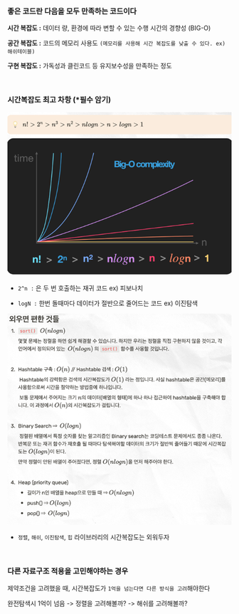 ### 좋은 코드란 다음을 모두 만족하는 코드이다

**시간 복잡도 :** 데이터 량, 환경에 따라 변할 수 있는 수행 시간의 경향성 (BIG-O)

**공간 복잡도 :** 코드의 메모리 사용도 `(메모리를 사용해 시간 복잡도를 낮출 수 있다. ex) 해쉬테이블)`

**구현 복잡도 :** 가독성과 클린코드 등 유지보수성을 만족하는 정도

</br>

### 시간복잡도 최고 차항 (*필수 암기)

![img.png](img.png)

+ `2^n :` 은 두 번 호출하는 재귀 코드  ex) 피보나치

+ `logN :` 한번 돌때마다 데이터가 절반으로 줄어드는 코드 ex) 이진탐색

![img_1.png](img_1.png)

+ `정렬`, `해쉬`, `이진탐색`, `힙` 라이브러리의 시간복잡도는 외워두자

</br>

### 다른 자료구조 적용을 고민해야하는 경우

제약조건을 고려했을 때, 시간복잡도가 `1억을 넘는다면 다른 방식을 고려`해야한다

완전탐색시 1억이 넘음 ->  정렬을 고려해볼까? -> 해쉬를 고려해볼까?

